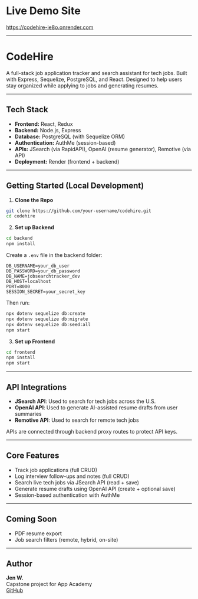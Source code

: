 # Live Demo Site

https://codehire-ie8o.onrender.com

---

# CodeHire

A full-stack job application tracker and search assistant for tech jobs. Built with Express, Sequelize, PostgreSQL, and React. Designed to help users stay organized while applying to jobs and generating resumes.

---

## Tech Stack

- **Frontend:** React, Redux
- **Backend:** Node.js, Express
- **Database:** PostgreSQL (with Sequelize ORM)
- **Authentication:** AuthMe (session-based)
- **APIs:** JSearch (via RapidAPI), OpenAI (resume generator), Remotive (via API)
- **Deployment:** Render (frontend + backend)

---

## Getting Started (Local Development)

1. **Clone the Repo**

```bash
git clone https://github.com/your-username/codehire.git
cd codehire
```

2. **Set up Backend**

```bash
cd backend
npm install
```

Create a `.env` file in the backend folder:

```env
DB_USERNAME=your_db_user
DB_PASSWORD=your_db_password
DB_NAME=jobsearchtracker_dev
DB_HOST=localhost
PORT=8000
SESSION_SECRET=your_secret_key
```

Then run:

```bash
npx dotenv sequelize db:create
npx dotenv sequelize db:migrate
npx dotenv sequelize db:seed:all
npm start
```

3. **Set up Frontend**

```bash
cd frontend
npm install
npm start
```

---

## API Integrations

- **JSearch API**: Used to search for tech jobs across the U.S.
- **OpenAI API**: Used to generate AI-assisted resume drafts from user summaries
- **Remotive API**: Used to search for remote tech jobs

APIs are connected through backend proxy routes to protect API keys.

---

## Core Features

- Track job applications (full CRUD)
- Log interview follow-ups and notes (full CRUD)
- Search live tech jobs via JSearch API (read + save)
- Generate resume drafts using OpenAI API (create + optional save)
- Session-based authentication with AuthMe

---

## Coming Soon

- PDF resume export
- Job search filters (remote, hybrid, on-site)


---

## Author

**Jen W.**  
Capstone project for App Academy  
[GitHub](https://github.com/JenW79)
